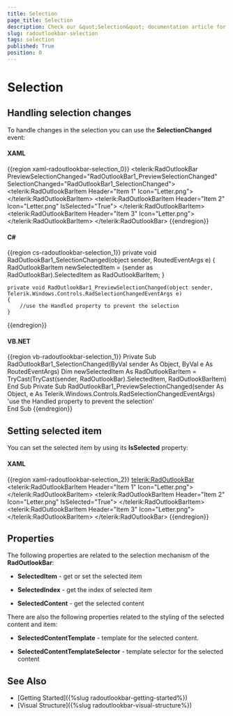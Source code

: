 ```yaml
---
title: Selection
page_title: Selection
description: Check our &quot;Selection&quot; documentation article for the RadOutlookBar WPF control.
slug: radoutlookbar-selection
tags: selection
published: True
position: 0
---
```


# Selection

## Handling selection changes

To handle changes in the selection you can use the __SelectionChanged__ event: 

#### __XAML__
{{region xaml-radoutlookbar-selection_0}}
	<telerik:RadOutlookBar PreviewSelectionChanged="RadOutlookBar1_PreviewSelectionChanged"
	                       SelectionChanged="RadOutlookBar1_SelectionChanged">
	    <telerik:RadOutlookBarItem Header="Item 1" Icon="Letter.png">
	        <TextBlock Text="Item 1 Content" />
	    </telerik:RadOutlookBarItem>
	    <telerik:RadOutlookBarItem Header="Item 2" 
	                               Icon="Letter.png"
	                               IsSelected="True">
	        <TextBlock Text="Item 2 Content" />
	    </telerik:RadOutlookBarItem>
	    <telerik:RadOutlookBarItem Header="Item 3" Icon="Letter.png">
	        <TextBlock Text="Item 3 Content" />
	    </telerik:RadOutlookBarItem>
	</telerik:RadOutlookBar>
{{endregion}}

#### __C#__
{{region cs-radoutlookbar-selection_1}}
	private void RadOutlookBar1_SelectionChanged(object sender, RoutedEventArgs e)
	{
		RadOutlookBarItem newSelectedItem = (sender as
		RadOutlookBar).SelectedItem as RadOutlookBarItem;
	}
	      
	private void RadOutlookBar1_PreviewSelectionChanged(object sender, Telerik.Windows.Controls.RadSelectionChangedEventArgs e)
	{
		//use the Handled property to prevent the selection           
	}
{{endregion}}

#### __VB.NET__
{{region vb-radoutlookbar-selection_1}}
	Private Sub RadOutlookBar1_SelectionChanged(ByVal sender As Object, ByVal e As RoutedEventArgs)
	    Dim newSelectedItem As RadOutlookBarItem = TryCast(TryCast(sender, RadOutlookBar).SelectedItem, RadOutlookBarItem)
	End Sub
	Private Sub RadOutlookBar1_PreviewSelectionChanged(sender As Object, e As Telerik.Windows.Controls.RadSelectionChangedEventArgs)
	    'use the Handled property to prevent the selection'           
	End Sub
{{endregion}}

## Setting selected item

You can set the selected item by using its __IsSelected__ property:
        
#### __XAML__
{{region xaml-radoutlookbar-selection_2}}
	<telerik:RadOutlookBar>
	    <telerik:RadOutlookBarItem Header="Item 1" Icon="Letter.png">
	        <TextBlock Text="Item 1 Content" />
	    </telerik:RadOutlookBarItem>
	    <telerik:RadOutlookBarItem Header="Item 2" 
	                               Icon="Letter.png"
	                               IsSelected="True">
	        <TextBlock Text="Item 2 Content" />
	    </telerik:RadOutlookBarItem>
	    <telerik:RadOutlookBarItem Header="Item 3" Icon="Letter.png">
	        <TextBlock Text="Item 3 Content" />
	    </telerik:RadOutlookBarItem>
	</telerik:RadOutlookBar>
{{endregion}}

## Properties

The following properties are related to the selection mechanism of the __RadOutlookBar__:        

* __SelectedItem__ - get or set the selected item

* __SelectedIndex__ - get the index of selected item

* __SelectedContent__ - get the selected content

There are also the following properties related to the styling of the selected content and item:

* __SelectedContentTemplate__ - template for the selected content.

* __SelectedContentTemplateSelector__ - template selector for the selected content

## See Also
 * [Getting Started]({%slug radoutlookbar-getting-started%})
 * [Visual Structure]({%slug radoutlookbar-visual-structure%})